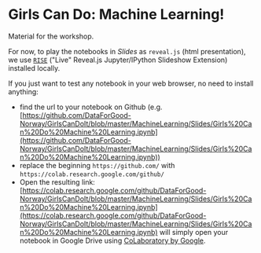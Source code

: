 # Girls Can Do: Machine Learning!

Material for the workshop.

For now, to play the notebooks in _Slides_ as `reveal.js` (html presentation), we
use [`RISE`](https://damianavila.github.io/RISE/customize.html)
("Live" Reveal.js Jupyter/IPython Slideshow Extension) installed locally.

If you just want to test any notebook in your web browser, no need to install anything:

* find the url to your notebook on Github (e.g. [https://github.com/DataForGood-Norway/GirlsCanDoIt/blob/master/MachineLearning/Slides/Girls%20Can%20Do%20Machine%20Learning.ipynb](https://github.com/DataForGood-Norway/GirlsCanDoIt/blob/master/MachineLearning/Slides/Girls%20Can%20Do%20Machine%20Learning.ipynb))
* replace the beginning `https://github.com/` with `https://colab.research.google.com/github/`
* Open the resulting link: [https://colab.research.google.com/github/DataForGood-Norway/GirlsCanDoIt/blob/master/MachineLearning/Slides/Girls%20Can%20Do%20Machine%20Learning.ipynb](https://colab.research.google.com/github/DataForGood-Norway/GirlsCanDoIt/blob/master/MachineLearning/Slides/Girls%20Can%20Do%20Machine%20Learning.ipynb) will simply open your notebook in Google Drive using [CoLaboratory by Google](https://colab.research.google.com/).
